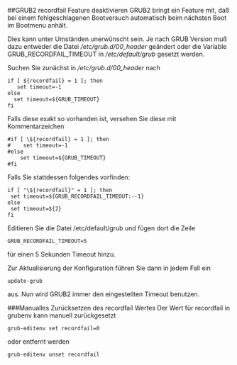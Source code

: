 ##GRUB2 recordfail Feature deaktivieren
GRUB2 bringt ein Feature mit, daß bei einem fehlgeschlagenen Bootversuch automatisch beim nächsten Boot im Bootmenu anhält.

Dies kann unter Umständen unerwünscht sein. Je nach GRUB Version muß dazu entweder die Datei */etc/grub.d/00_header* geändert oder die Variable GRUB_RECORDFAIL_TIMEOUT in */etc/default/grub* gesetzt werden.

Suchen Sie zunächst in */etc/grub.d/00_header* nach

```
if [ ${recordfail} = 1 ]; then
   set timeout=-1
else
  set timeout=${GRUB_TIMEOUT}
fi
```

Falls diese exakt so vorhanden ist, versehen Sie diese mit Kommentarzeichen

```
#if [ \${recordfail} = 1 ]; then
#    set timeout=-1
#else
    set timeout=${GRUB_TIMEOUT}
#fi
```

Falls Sie stattdessen folgendes vorfinden:

```
if [ "\${recordfail}" = 1 ]; then
 set timeout=${GRUB_RECORDFAIL_TIMEOUT:--1}
else
 set timeout=${2}
fi
```

Editieren Sie die Datei /etc/default/grub und fügen dort die Zeile

`GRUB_RECORDFAIL_TIMEOUT=5`

für einen 5 Sekunden Timeout hinzu.

Zur Aktualisierung der Konfiguration führen Sie dann in jedem Fall ein

`update-grub`

aus. Nun wird GRUB2 immer den eingestellten Timeout benutzen.

###Manualles Zurücksetzen des recordfail Wertes
Der Wert für recordfail in grubenv kann manuell zurückgesetzt

`grub-editenv set recordfail=0`

oder entfernt werden

`grub-editenv unset recordfail`
